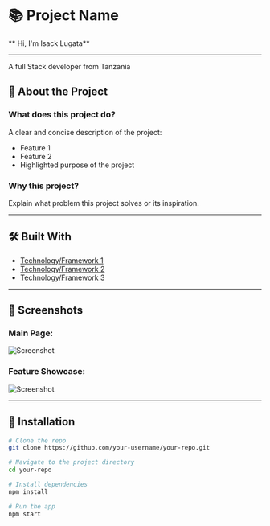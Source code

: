 # 📚 Project Name

** Hi, I'm Isack Lugata**  

---
A full Stack developer from Tanzania

## 🚀 About the Project

### What does this project do?

A clear and concise description of the project:  
- Feature 1
- Feature 2
- Highlighted purpose of the project  

### Why this project?

Explain what problem this project solves or its inspiration.

---

## 🛠️ Built With

- [Technology/Framework 1](https://example.com)  
- [Technology/Framework 2](https://example.com)  
- [Technology/Framework 3](https://example.com)  

---

## 📸 Screenshots

### Main Page:
![Screenshot](link-to-image)

### Feature Showcase:
![Screenshot](link-to-image)

---

## 🔧 Installation

```bash
# Clone the repo
git clone https://github.com/your-username/your-repo.git

# Navigate to the project directory
cd your-repo

# Install dependencies
npm install

# Run the app
npm start
